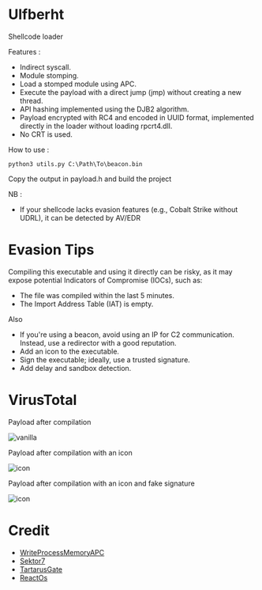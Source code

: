 # Ulfberht

Shellcode loader

Features :

- Indirect syscall.
- Module stomping.
- Load a stomped module using APC.
- Execute the payload with a direct jump (jmp) without creating a new thread.
- API hashing implemented using the DJB2 algorithm.
- Payload encrypted with RC4 and encoded in UUID format, implemented directly in the loader without loading rpcrt4.dll.
- No CRT is used.

How to use :

```
python3 utils.py C:\Path\To\beacon.bin 
```

Copy the output in payload.h and build the project

NB :

- If your shellcode lacks evasion features (e.g., Cobalt Strike without UDRL), it can be detected by AV/EDR

# Evasion Tips

Compiling this executable and using it directly can be risky, as it may expose potential Indicators of Compromise (IOCs), such as:

- The file was compiled within the last 5 minutes.
- The Import Address Table (IAT) is empty.

Also
  
- If you're using a beacon, avoid using an IP for C2 communication. Instead, use a redirector with a good reputation.
- Add an icon to the executable.
- Sign the executable; ideally, use a trusted signature.
- Add delay and sandbox detection.

# VirusTotal

Payload after compilation

![vanilla](https://raw.githubusercontent.com/NtDallas/Ulfberht/refs/heads/main/img/vanilla.png)

Payload after compilation with an icon 

![icon](https://raw.githubusercontent.com/NtDallas/Ulfberht/refs/heads/main/img/icon.png)

Payload after compilation with an icon and fake signature

![icon](https://raw.githubusercontent.com/NtDallas/Ulfberht/refs/heads/main/img/icon_fake_sign.png)

# Credit 

- [WriteProcessMemoryAPC](https://www.x86matthew.com/view_post?id=writeprocessmemory_apc)
- [Sektor7](https://institute.sektor7.net/)
- [TartarusGate](https://github.com/trickster0/TartarusGate)
- [ReactOs](https://reactos.org/)
